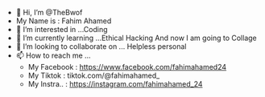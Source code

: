 - 👋 Hi, I’m @TheBwof
- My Name is : Fahim Ahamed
- 👀 I’m interested in ...Coding
- 🌱 I’m currently learning ...Ethical Hacking And now I am going to Collage
- 💞️ I’m looking to collaborate on ... Helpless personal
- 📫 How to reach me ...
   - My Facebook : https://www.facebook.com/fahimahamed24
   - My Tiktok   : tiktok.com/@fahimahamed_
   - My Instra.. : https://instagram.com/fahimahamed_24

<!---
TheBwof/TheBwof is a ✨ special ✨ repository because its `README.md` (this file) appears on your GitHub profile.
You can click the Preview link to take a look at your changes.
--->
